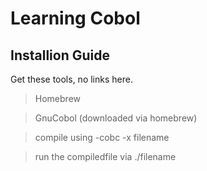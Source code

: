 # Learning Cobol

## Installion Guide

Get these tools, no links here. 

> Homebrew 

> GnuCobol (downloaded via homebrew)

> compile using -cobc -x filename

> run the compiledfile via ./filename

